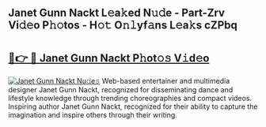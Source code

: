 ## Janet Gunn Nackt L𝚎a𝚔ed N𝚞𝚍e - Part-Zrv Vi𝚍𝚎o P𝚑𝚘tos - H𝚘𝚝 O𝚗𝚕yf𝚊ns L𝚎a𝚔s cZPbq

# <h2><a href="http://kf328qh.oniu.top/?m=Janet+Gunn+Nackt">🔗👉 🔴 Janet Gunn Nackt P𝚑ot𝚘𝚜 V𝚒d𝚎o</a></h2>

[![Janet Gunn Nackt Nu𝚍e𝚜](https://i.imgur.com/0qMVB7G.gif)](http://kf328qh.oniu.top/?m=Janet+Gunn+Nackt)
Web-based entertainer and multimedia designer Janet Gunn Nackt, recognized for disseminating dance and lifestyle knowledge through trending choreographies and compact videos. Inspiring author Janet Gunn Nackt, recognized for their ability to capture the imagination and inspire others through their writing.  
